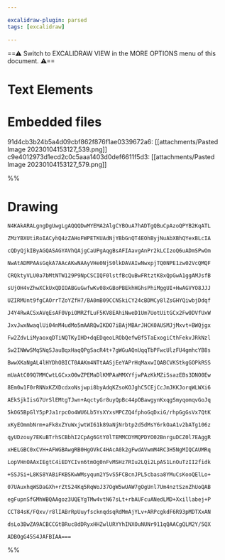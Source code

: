 ```yaml
---

excalidraw-plugin: parsed
tags: [excalidraw]

---
```

==⚠  Switch to EXCALIDRAW VIEW in the MORE OPTIONS menu of this document. ⚠==


# Text Elements

# Embedded files
91d4cb3b24b5a4d09cbf862f876f1ae0339672a6: [[attachments/Pasted Image 20230104153127_539.png]]
c9e4012973d1ecd2c0c5aaa1403d0def6611f5d3: [[attachments/Pasted Image 20230104153127_579.png]]

%%
# Drawing
```compressed-json
N4KAkARALgngDgUwgLgAQQQDwMYEMA2AlgCYBOuA7hADTgQBuCpAzoQPYB2KqATL

ZMzYBXUtiRoIACyhQ4zZAHoFWPETKUAdNjYBbGnQT4EOhByjNuAbXBhQYexBLcIA

cQDyQjkIByAGQASAGYAVhQAjgCaUPgAqgBsAFIAavgAnPr2kLCIzoQ6uADmSPwOm

NwAtADMPAAsGqkA7AAcAKwNAAyVHe0NjS0lkDAVAIwNwxpjTQ0NPE1zw02VcQMQF

CRQktyVLU0a7bMtNTW129P9NpCSCIQF0lstfBcQuBwFRtztK8xQpGwA1ggAMJsfB

sUjOH4vZhwXCkUxQDIOABGuGwfwKv08xGBoPBEkhHGhsPhiMggUI+HwAGVYO8JJJ

UZIRMUnt9fgCAOrrTZoYZfH7/BA0mB09CCNSkiCY24cBDMCy8lZsGHYQiwbjDdqf

J4Y4RwACSxAVqEsAF0VpiOMRZfLuF5KV8EAhiNweD1Um7UotUitGCx2Fw0DVfUxW

JxvJwxNwaqlUi04nM4udMo5mAARQwIKDO7iBAjMBArJHCK0AUSMJjMxvt+BWQjgx

Fw2ZdvLiMyaoxqDTiNQTKyIHD+dqEDqeoLRObQefwBf5TaExogiCthFekvJRkNzl

Sw2INWwSMqSNqSJauBqxHaqQPgSacR4t+7gWGuAQnUqqTbPFwcUlzFU4gmhcYB8s

BwwXKaNgAL4lHYDhOBICT0AAKm4NTtAASjEeYAPrHqMaxwIQABCVKStkgGOPkRSS

mUaAtC09Q7MMCwtLGCxxO0wZPEMaDlKMPAaMMXYfjwPAzKkMZiSsazEBs3DNO0Ew

8Em0w1F0rRNNxKZXDcdxoNsjwpi8byAdqKZsoKOJghC5CEjCcJmJKKJorqWLWXi6

AEkSjkIisG7UrSlEMtgTJwn+AqctyGr8uyQpBc44pOBawgynKxqgSmyqomqvGoJq

5kOG5BpGlY5pPJa1rpcOo4WU6Lb5YsXYxsMPCZQ4fphoGqDxiG/rhpGgGsVx7QtK

xKyEOmmbNrm+aFk8xZYuWxjwtWI61k89aNjNrbtp2d5dMsY6rkOaA1v2bATg106z

qyUDzouy7EKuBTrhSCBbhI2CpAg6GtY0lTEMMCDYMQPDYO02BnrguDCZ0l7EAggR

xHELGBC0xCVH+AFWGBAwgRB0HgOVkC4HAcA0k2gFwdAVwmM4RC3H5NgMIQCAUMRq

LopVHnOAAxIEgtC4iEDYCIvn6tmOg0nFvMSHz7RIu2LQi2LpAS1LnOuTzII2fidk

+SSJSi+L8KS8YABiFKBSKwWMsyqum2Y5vS5FCBcnJPL5cbasa8YMuCsKooQElLo+

07UAuxhqWSDaGXh+rZtS24Kq5RqWoJ37OgW5wUAW7gOgUnl7Um4nztSznZhUoQAB

egFupnSfGMhWBQAAgoz3UQEYgTMw4vtN67sLt+rbAUFcuANedLMD+Xxillabej+P

CCT84sK/FQxv/r8lIABrRpUuyfscknqdsqRdMmAjYLv+ARPcgkdF6R93pMDTXxAN

dsLo3BwZA9ACBCCGtBRuc8dDRyxHHZwlURYYhINXOuNUNr911qQAACgQLM2Y/5QX

ADBOgG45S4JAFBIAA===
```
%%